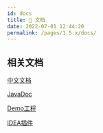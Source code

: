 ```yaml
---
id: docs
title: 📖 文档
date: 2022-07-01 12:44:20
permalink: /pages/1.5.x/docs/
---
```


## 相关文档

[中文文档](/pages/1.5.x/intro/)

[JavaDoc](https://apidoc.gitee.com/dromara/forest/)

[Demo工程](https://gitee.com/dt_flys/forest-example)

[IDEA插件](/pages/plugin/forestx/)
